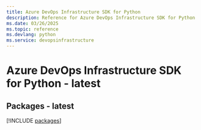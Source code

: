 ```yaml
---
title: Azure DevOps Infrastructure SDK for Python
description: Reference for Azure DevOps Infrastructure SDK for Python
ms.date: 03/26/2025
ms.topic: reference
ms.devlang: python
ms.service: devopsinfrastructure
---
```

# Azure DevOps Infrastructure SDK for Python - latest
## Packages - latest
[!INCLUDE [packages](devops-infrastructure-index.md)]